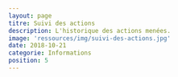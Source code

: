 ```yaml
---
layout: page
titre: Suivi des actions
description: L'historique des actions menées.
image: 'ressources/img/suivi-des-actions.jpg'
date: 2018-10-21
categorie: Informations
position: 5
---
```




